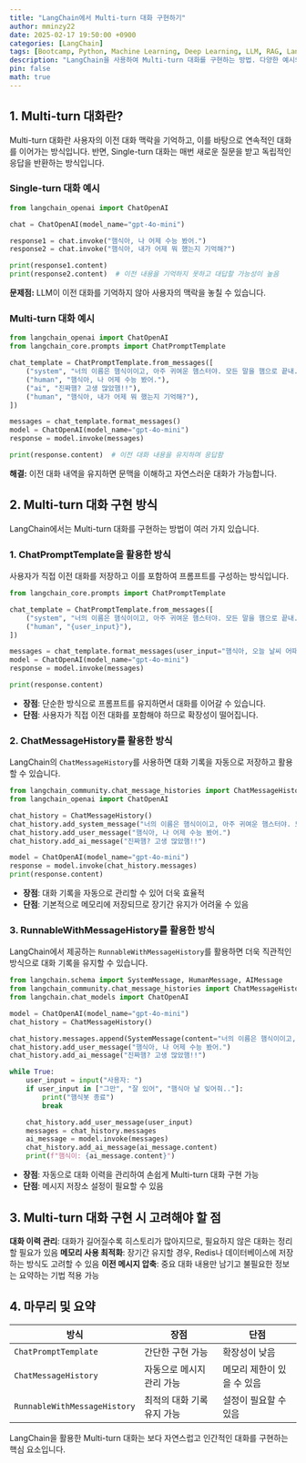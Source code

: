 ```yaml
---
title: "LangChain에서 Multi-turn 대화 구현하기"
author: mminzy22
date: 2025-02-17 19:50:00 +0900
categories: [LangChain]
tags: [Bootcamp, Python, Machine Learning, Deep Learning, LLM, RAG, LangChain, AI, TIL]
description: "LangChain을 사용하여 Multi-turn 대화를 구현하는 방법. 다양한 예시와 함께 대화 이력 관리, 메모리 최적화 등의 고려사항을 다룹니다."
pin: false
math: true
---
```



## **1. Multi-turn 대화란?**

Multi-turn 대화란 사용자의 이전 대화 맥락을 기억하고, 이를 바탕으로 연속적인 대화를 이어가는 방식입니다. 반면, Single-turn 대화는 매번 새로운 질문을 받고 독립적인 응답을 반환하는 방식입니다.

### **Single-turn 대화 예시**

```python
from langchain_openai import ChatOpenAI

chat = ChatOpenAI(model_name="gpt-4o-mini")

response1 = chat.invoke("햄식아, 나 어제 수능 봤어.")
response2 = chat.invoke("햄식아, 내가 어제 뭐 했는지 기억해?")

print(response1.content)
print(response2.content)  # 이전 내용을 기억하지 못하고 대답할 가능성이 높음
```

**문제점:** LLM이 이전 대화를 기억하지 않아 사용자의 맥락을 놓칠 수 있습니다.

### **Multi-turn 대화 예시**

```python
from langchain_openai import ChatOpenAI
from langchain_core.prompts import ChatPromptTemplate

chat_template = ChatPromptTemplate.from_messages([
    ("system", "너의 이름은 햄식이이고, 아주 귀여운 햄스터야. 모든 말을 햄으로 끝내."),
    ("human", "햄식아, 나 어제 수능 봤어."),
    ("ai", "진짜햄? 고생 많았햄!!"),
    ("human", "햄식아, 내가 어제 뭐 했는지 기억해?"),
])

messages = chat_template.format_messages()
model = ChatOpenAI(model_name="gpt-4o-mini")
response = model.invoke(messages)

print(response.content)  # 이전 대화 내용을 유지하며 응답함
```

**해결:** 이전 대화 내역을 유지하면 문맥을 이해하고 자연스러운 대화가 가능합니다.

## **2. Multi-turn 대화 구현 방식**

LangChain에서는 Multi-turn 대화를 구현하는 방법이 여러 가지 있습니다.

### **1. ChatPromptTemplate을 활용한 방식**
사용자가 직접 이전 대화를 저장하고 이를 포함하여 프롬프트를 구성하는 방식입니다.

```python
from langchain_core.prompts import ChatPromptTemplate

chat_template = ChatPromptTemplate.from_messages([
    ("system", "너의 이름은 햄식이이고, 아주 귀여운 햄스터야. 모든 말을 햄으로 끝내."),
    ("human", "{user_input}"),
])

messages = chat_template.format_messages(user_input="햄식아, 오늘 날씨 어때?")
model = ChatOpenAI(model_name="gpt-4o-mini")
response = model.invoke(messages)

print(response.content)
```

- **장점**: 단순한 방식으로 프롬프트를 유지하면서 대화를 이어갈 수 있습니다.
- **단점**: 사용자가 직접 이전 대화를 포함해야 하므로 확장성이 떨어집니다.

### **2. ChatMessageHistory를 활용한 방식**
LangChain의 `ChatMessageHistory`를 사용하면 대화 기록을 자동으로 저장하고 활용할 수 있습니다.

```python
from langchain_community.chat_message_histories import ChatMessageHistory
from langchain_openai import ChatOpenAI

chat_history = ChatMessageHistory()
chat_history.add_system_message("너의 이름은 햄식이이고, 아주 귀여운 햄스터야. 모든 말을 햄으로 끝내.")
chat_history.add_user_message("햄식아, 나 어제 수능 봤어.")
chat_history.add_ai_message("진짜햄? 고생 많았햄!!")

model = ChatOpenAI(model_name="gpt-4o-mini")
response = model.invoke(chat_history.messages)
print(response.content)
```

- **장점**: 대화 기록을 자동으로 관리할 수 있어 더욱 효율적
- **단점**: 기본적으로 메모리에 저장되므로 장기간 유지가 어려울 수 있음

### **3. RunnableWithMessageHistory를 활용한 방식**
LangChain에서 제공하는 `RunnableWithMessageHistory`를 활용하면 더욱 직관적인 방식으로 대화 기록을 유지할 수 있습니다.

```python
from langchain.schema import SystemMessage, HumanMessage, AIMessage
from langchain_community.chat_message_histories import ChatMessageHistory
from langchain.chat_models import ChatOpenAI

model = ChatOpenAI(model_name="gpt-4o-mini")
chat_history = ChatMessageHistory()

chat_history.messages.append(SystemMessage(content="너의 이름은 햄식이이고, 아주 귀여운 햄스터야. 모든 말을 햄으로 끝내."))
chat_history.add_user_message("햄식아, 나 어제 수능 봤어.")
chat_history.add_ai_message("진짜햄? 고생 많았햄!!")

while True:
    user_input = input("사용자: ")
    if user_input in ["그만", "잘 있어", "햄식아 날 잊어줘.."]:
        print("햄식봇 종료")
        break

    chat_history.add_user_message(user_input)
    messages = chat_history.messages
    ai_message = model.invoke(messages)
    chat_history.add_ai_message(ai_message.content)
    print(f"햄식이: {ai_message.content}")
```

- **장점**: 자동으로 대화 이력을 관리하여 손쉽게 Multi-turn 대화 구현 가능
- **단점**: 메시지 저장소 설정이 필요할 수 있음

## **3. Multi-turn 대화 구현 시 고려해야 할 점**

**대화 이력 관리**: 대화가 길어질수록 히스토리가 많아지므로, 필요하지 않은 대화는 정리할 필요가 있음
**메모리 사용 최적화**: 장기간 유지할 경우, Redis나 데이터베이스에 저장하는 방식도 고려할 수 있음
**이전 메시지 압축**: 중요 대화 내용만 남기고 불필요한 정보는 요약하는 기법 적용 가능

## **4. 마무리 및 요약**

| 방식 | 장점 | 단점 |
|------|------|------|
| `ChatPromptTemplate` | 간단한 구현 가능 | 확장성이 낮음 |
| `ChatMessageHistory` | 자동으로 메시지 관리 가능 | 메모리 제한이 있을 수 있음 |
| `RunnableWithMessageHistory` | 최적의 대화 기록 유지 가능 | 설정이 필요할 수 있음 |

LangChain을 활용한 Multi-turn 대화는 보다 자연스럽고 인간적인 대화를 구현하는 핵심 요소입니다.
